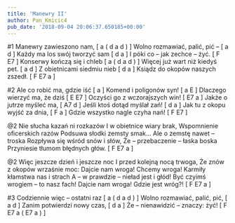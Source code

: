 ```yaml
---
title: 'Manewry II'
author: Pan_Kmicic4
pub_date: '2018-09-04 20:06:37.650185+00:00'
---
```


#1
Manewry zawieszono nam, [ a ( d a d ) ]
Wolno rozmawiać, palić, pić – [ a d ]
Każdy ma los swój tworzyć sam [ d a ]
I póki co – jak zechce – żyć. [ F E7 ]
Konserwy kończą się i chleb [ a ( d a d ) ]
Więcej już wart niż kiedyś pet. [ a d ]
Z obietnicami siedmiu nieb [ d a ]
Ksiądz do okopów naszych zszedł. [ F E7 a ]
 
#2
Ale co robić ma, gdzie iść [ a ]
Komend i poligonów syn! [ a E ]
Dlaczego wierzyć ma, że dziś [ E E7 ]
Oczyści go z wczorajszych win! [ E7 a ]
Jakże o jutrze myśleć ma, [ A7 d ]
Jeśli ktoś dotąd myślał zań! [ d a ]
Jak tu z okopu wyjść za dnia, [ F a ]
Gdzie wszystko nagle czyha nań! [ F E7 ]

@2
Nie słucha kazań ni rozkazów
I w obietnice wiary brak,
Wspomnienie oficerskich razów
Podsuwa słodki zemsty smak…
Ale o zemstę nawet – troska
Rozpływa się wśród snów i słów,
Że – przebaczenie – łaska boska
Przyniesie tłumom błędnych głów. [ F E7 a ]

@2
Więc jeszcze dzień i jeszcze noc
I przed kolejną nocą trwoga,
Że znów z okopów wrzaśnie moc:
Dajcie nam wroga! Chcemy wroga!
Karmiły kłamstwa nas i strach
A – w prawdzie – nieład jest i głód!
Być czyimś wrogiem – to nasz fach!
Dajcie nam wroga! Gdzie jest wróg?! [ F E7 a ]

#3
Codziennie więc – ostatni raz [ a ( d a d ) ]
Wolno rozmawiać, palić, pić, [ a d ]
Zanim potwierdzi nowy czas, [ d a ]
Że – nienawidzić – znaczy: żyć! [ F E7 a ( E7 a ) ]